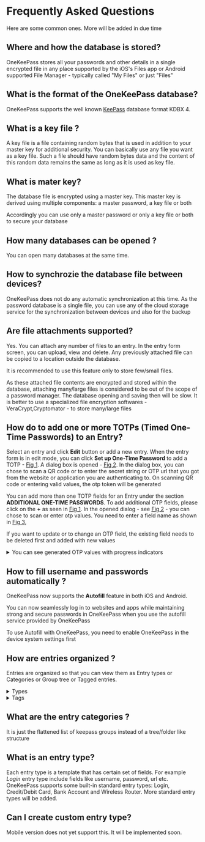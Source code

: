 # Frequently Asked Questions

Here are some common ones. More will be added in due time

## Where and how the database is stored?
OneKeePass stores all your passwords and other details in a single encrypted file in any place supported by the iOS's Files app or Android supported File Manager - typically called "My Files" or just "Files"


## What is the format of the OneKeePass database?
OneKeePass supports the well known [KeePass](https://keepass.info/help/kb/kdbx_4.1.html) database format KDBX 4.

## What is a key file ?
A key file is a file containing random bytes that is used in addition to your master key for additional security. You can basically use any file you want as a key file. Such a file should have random bytes data and the content of this random data remains the same as long as it is used as key file.

## What is mater key?
The database file is encrypted using a master key. This master key is derived using multiple components: a master password, a key file or both

Accordingly you can use only a master password or only a key file or both to secure your database

## How many databases can be opened ?
You can open many databases at the same time.


## How to synchrozie the database file between devices?
OneKeePass does not do any automatic synchronization at this time. As the password database is a single file, you can use any of the cloud storage service for the synchronization between devices and also for the backup

## Are file attachments supported?
Yes. You can attach any number of files to an entry. In the entry form screen, you can upload, view and delete. Any previously attached file can be copied to a location outside the database.

It is recommended to use this feature only to store few/small files.
 
As these attached file contents are encrypted and stored within the database, attaching many/large files is considered to be out of the scope of a password manager. The database opening and saving then will be slow. It is better to use a specialized file encryption softwares - VeraCrypt,Cryptomator - to store many/large files

## How do to add one or more TOTPs (Timed One-Time Passwords) to an Entry?
Select an entry and click **Edit** button or add a new entry. When the entry form is in edit mode, you can click **Set up One-Time Password** to add a TOTP - [Fig 1](../screenshots/i-otp-setup-1.jpg). A dialog box is opened - [Fig 2](../screenshots/i-setup-dialog-1.jpg). In the dialog box, you can chose to scan a QR code or to enter the secret string or OTP url that you got from the website or application you are authenticating to. On scanning QR code or entering valid values, the otp token will be generated 

You can add more than one TOTP fields for an Entry under the section **ADDITIONAL ONE-TIME PASSWORDS**. To add additional OTP fields, please click on the **+** as seen in [Fig 1](../screenshots/i-otp-setup-1.jpg). In the opened dialog - see [Fig 2](../screenshots/i-setup-dialog-1.jpg) - you can chose to scan or enter otp values. You need to enter a field name as shown in [Fig 3](../screenshots/i-setup-dialog-2.jpg), 

If you want to update or to change an OTP field, the existing field needs to be deleted first and added with new values

<details>
<summary>You can see generated OTP values with progress indicators</summary>
<h1 align="center">
  <img src="../screenshots/i-dark-showing-otp-token.jpg" alt=""  width="325" height="650" />
  <br>
</h1>
</details>

## How to fill username and passwords automatically ?

OneKeePass now supports the **Autofill** feature in both iOS and Android. 

You can now seamlessly log in to websites and apps while maintaining strong and secure passwords in OneKeePass when you use the autofill service provided by OneKeePass

To use Autofill with OneKeePass, you need to enable OneKeePass in the device system settings first

## How are entries organized ?
Entries are organized so that you can view them as Entry types or Categories or Group tree or Tagged entries. 

<details>
<summary>Types</summary>
<h1 align="center">
  <img src="../screenshots/i-Entry-Type-Based-Grouping.jpg" alt="" width="325" height="650" />
  <br>
</h1>
</details>

<details>
<summary>Tags</summary>
<h1 align="center">
  <img src="../screenshots/i-Tag-Based-Grouping.jpg" alt="" width="325" height="650" />
  <br>
</h1>
</details>

## What are the entry categories ?
It is just the flattened list of keepass groups instead of a tree/folder like structure


## What is an entry type?
Each entry type is a template that has certain set of fields. For example *Login* entry type include fields like username, password, url etc.
OneKeePass supports some built-in standard entry types: Login, Credit/Debit Card, Bank Account and Wireless Router.
More standard entry types will be added. 


## Can I create custom entry type?
Mobile version does not yet support this. It will be implemented soon.








